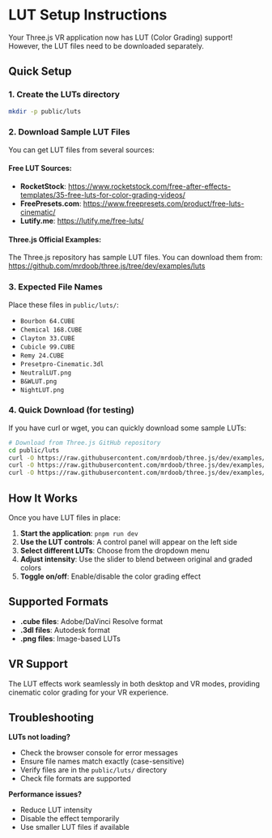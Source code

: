 # LUT Setup Instructions

Your Three.js VR application now has LUT (Color Grading) support! However, the LUT files need to be downloaded separately.

## Quick Setup

### 1. Create the LUTs directory
```bash
mkdir -p public/luts
```

### 2. Download Sample LUT Files

You can get LUT files from several sources:

#### Free LUT Sources:
- **RocketStock**: https://www.rocketstock.com/free-after-effects-templates/35-free-luts-for-color-grading-videos/
- **FreePresets.com**: https://www.freepresets.com/product/free-luts-cinematic/
- **Lutify.me**: https://lutify.me/free-luts/

#### Three.js Official Examples:
The Three.js repository has sample LUT files. You can download them from:
https://github.com/mrdoob/three.js/tree/dev/examples/luts

### 3. Expected File Names

Place these files in `public/luts/`:
- `Bourbon 64.CUBE`
- `Chemical 168.CUBE`
- `Clayton 33.CUBE`
- `Cubicle 99.CUBE`
- `Remy 24.CUBE`
- `Presetpro-Cinematic.3dl`
- `NeutralLUT.png`
- `B&WLUT.png`
- `NightLUT.png`

### 4. Quick Download (for testing)

If you have curl or wget, you can quickly download some sample LUTs:

```bash
# Download from Three.js GitHub repository
cd public/luts
curl -O https://raw.githubusercontent.com/mrdoob/three.js/dev/examples/luts/Bourbon%2064.CUBE
curl -O https://raw.githubusercontent.com/mrdoob/three.js/dev/examples/luts/Chemical%20168.CUBE
curl -O https://raw.githubusercontent.com/mrdoob/three.js/dev/examples/luts/Clayton%2033.CUBE
```

## How It Works

Once you have LUT files in place:

1. **Start the application**: `pnpm run dev`
2. **Use the LUT controls**: A control panel will appear on the left side
3. **Select different LUTs**: Choose from the dropdown menu
4. **Adjust intensity**: Use the slider to blend between original and graded colors
5. **Toggle on/off**: Enable/disable the color grading effect

## Supported Formats

- **.cube files**: Adobe/DaVinci Resolve format
- **.3dl files**: Autodesk format  
- **.png files**: Image-based LUTs

## VR Support

The LUT effects work seamlessly in both desktop and VR modes, providing cinematic color grading for your VR experience.

## Troubleshooting

**LUTs not loading?**
- Check the browser console for error messages
- Ensure file names match exactly (case-sensitive)
- Verify files are in the `public/luts/` directory
- Check file formats are supported

**Performance issues?**
- Reduce LUT intensity
- Disable the effect temporarily
- Use smaller LUT files if available 
